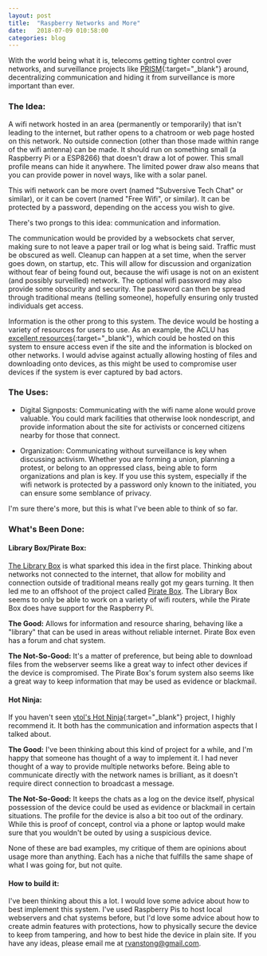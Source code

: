 ```yaml
---
layout: post
title:  "Raspberry Networks and More"
date:   2018-07-09 010:58:00
categories: blog
---
```


With the world being what it is, telecoms getting tighter control over networks, and surveillance projects like [PRISM](https://en.wikipedia.org/wiki/PRISM_(surveillance_program)){:target="_blank"} around, decentralizing communication and hiding it from surveillance is more important than ever.

### The Idea:

A wifi network hosted in an area (permanently or temporarily) that isn't leading to the internet, but rather opens to a chatroom or web page hosted on this network. No outside connection (other than those made within range of the wifi antenna) can be made. It should run on something small (a Raspberry Pi or a ESP8266) that doesn't draw a lot of power. This small profile means can hide it anywhere. The limited power draw also means that you can provide power in novel ways, like with a solar panel.

This wifi network can be more overt (named "Subversive Tech Chat" or similar), or it can be covert (named "Free Wifi", or similar). It can be protected by a password, depending on the access you wish to give.

There's two prongs to this idea: communication and information.

The communication would be provided by a websockets chat server, making sure to not leave a paper trail or log what is being said. Traffic must be obscured as well. Cleanup can happen at a set time, when the server goes down, on startup, etc. This will allow for discussion and organization without fear of being found out, because the wifi usage is not on an existent (and possibly surveilled) network. The optional wifi password may also provide some obscurity and security. The password can then be spread through traditional means (telling someone), hopefully ensuring only trusted individuals get access.

Information is the other prong to this system. The device would be hosting a variety of resources for users to use. As an example, the ACLU has [excellent resources](https://www.aclu.org/know-your-rights/demonstrations-and-protests?redirect=free-speech/know-your-rights-demonstrations-and-protests){:target="_blank"}, which could be hosted on this system to ensure access even if the site and the information is blocked on other networks. I would advise against actually allowing hosting of files and downloading onto devices, as this might be used to compromise user devices if the system is ever captured by bad actors.

### The Uses:

- Digital Signposts: Communicating with the wifi name alone would prove valuable. You could mark facilities that otherwise look nondescript, and provide information about the site for activists or concerned citizens nearby for those that connect.

- Organization: Communicating without surveillance is key when discussing activism. Whether you are forming a union, planning a protest, or belong to an oppressed class, being able to form organizations and plan is key. If you use this system, especially if the wifi network is protected by a password only known to the initiated, you can ensure some semblance of privacy.

I'm sure there's more, but this is what I've been able to think of so far.

### What's Been Done:

#### Library Box/Pirate Box:

[The Library Box](http://librarybox.us/hardware.php) is what sparked this idea in the first place. Thinking about networks not connected to the internet, that allow for mobility and connection outside of traditional means really got my gears turning. It then led me to an offshoot of the project called [Pirate Box](https://piratebox.cc/). The Library Box seems to only be able to work on a variety of wifi routers, while the Pirate Box does have support for the Raspberry Pi.

**The Good:** Allows for information and resource sharing, behaving like a "library" that can be used in areas without reliable internet. Pirate Box even has a forum and chat system.

**The Not-So-Good:** It's a matter of preference, but being able to download files from the webserver seems like a great way to infect other devices if the device is compromised. The Pirate Box's forum system also seems like a great way to keep information that may be used as evidence or blackmail.

#### Hot Ninja:
If you haven't seen [vtol's Hot Ninja](https://www.hackster.io/vtol/vtol-hot-ninja-da2cee){:target="_blank"} project, I highly recommend it. It both has the communication and information aspects that I talked about.

**The Good:** I've been thinking about this kind of project for a while, and I'm happy that someone has thought of a way to implement it.  I had never thought of a way to provide multiple networks before. Being able to communicate directly with the network names is brilliant, as it doesn't require direct connection to broadcast a message.

**The Not-So-Good:** It keeps the chats as a log on the device itself, physical possession of the device could be used as evidence or blackmail in certain situations. The profile for the device is also a bit too out of the ordinary. While this is proof of concept, control via a phone or laptop would make sure that you wouldn't be outed by using a suspicious device.

None of these are bad examples, my critique of them are opinions about usage more than anything. Each has a niche that fulfills the same shape of what I was going for, but not quite.

#### How to build it:

I've been thinking about this a lot. I would love some advice about how to best implement this system. I've used Raspberry Pis to host local webservers and chat systems before, but I'd love some advice about how to create admin features with protections, how to physically secure the device to keep from tampering, and how to best hide the device in plain site. If you have any ideas, please email me at rvanstong@gmail.com.